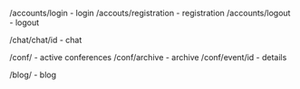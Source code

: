 /accounts/login - login
/accouts/registration - registration
/accounts/logout - logout

/chat/chat/id - chat

/conf/ - active conferences
/conf/archive - archive
/conf/event/id - details

/blog/ - blog
